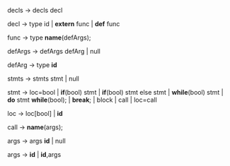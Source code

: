 decls   ->  decls decl

decl    ->  type id
        |   **extern** func
        |   **def** func

func    ->  type **name**(defArgs);

defArgs    ->  defArgs defArg
         |  null

defArg     ->  type **id**

stmts   ->  stmts stmt
        |   null

stmt    ->  loc=bool
        |   **if**(bool) stmt
        |   **if**(bool) stmt else stmt
        |   **while**(bool) stmt
        |   **do** stmt **while**(bool);
        |   **break**;
        |   block
        |   call
        |   loc=call

loc     ->  loc[bool]
        |   **id**

call    ->  **name**(args);

args    ->  args **id**
        |   null
        
args    ->  **id**
        |   **id**,args